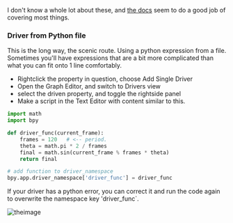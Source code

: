 I don't know a whole lot about these, and [the docs](https://www.blender.org/manual/animation/basics/drivers.html#driver-namespace) seem to do a good job of covering most things.

### Driver from Python file

This is the long way, the scenic route. Using a python expression from a file. Sometimes you'll have expressions that are a bit more complicated than what you can fit onto 1 line comfortably.

- Rightclick the property in question, choose Add Single Driver
- Open the Graph Editor, and switch to Drivers view
- select the driven property, and toggle the rightside panel
- Make a script in the Text Editor with content similar to this.

```python
import math
import bpy

def driver_func(current_frame):
    frames = 120   # <-- period.
    theta = math.pi * 2 / frames
    final = math.sin(current_frame % frames * theta)
    return final

# add function to driver_namespace
bpy.app.driver_namespace['driver_func'] = driver_func

```
If your driver has a python error, you can correct it and run the code again to overwrite 
the namespace key 'driver_func`. 


![theimage](https://cloud.githubusercontent.com/assets/619340/10715506/092e8798-7b19-11e5-9570-421515d8849f.png)